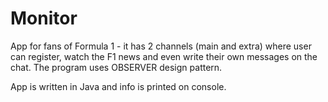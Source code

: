# Monitor

App for fans of Formula 1 - it has 2 channels (main and extra) where user can register, watch the F1 news and even write their own messages on the chat. The program uses OBSERVER design pattern.

App is written in Java and info is printed on console.


